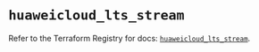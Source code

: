 # `huaweicloud_lts_stream`

Refer to the Terraform Registry for docs: [`huaweicloud_lts_stream`](https://registry.terraform.io/providers/huaweicloud/huaweicloud/1.71.1/docs/resources/lts_stream).
